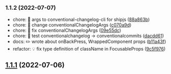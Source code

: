 ## <small>1.1.2 (2022-07-07)</small>

* chore: 🤖 args to conventional-changelog-cli for shipjs ([88a863b](https://github.com/yuki153/react-spatial-navigation/commit/88a863b))
* chore: 🤖 change conventionalChangelogArgs ([c070a9d](https://github.com/yuki153/react-spatial-navigation/commit/c070a9d))
* chore: 🤖 fix conventionalChangelogArgs ([09e55dc](https://github.com/yuki153/react-spatial-navigation/commit/09e55dc))
* chore: 🤖 test conventionalchangelog -> conventionalcommits ([dacdd61](https://github.com/yuki153/react-spatial-navigation/commit/dacdd61))
* docs: ✏️ wrote about onBackPress, WrappedComponent props ([b11a43f](https://github.com/yuki153/react-spatial-navigation/commit/b11a43f))
* refactor: 💡 fix type definition of className in FocusableProps ([9c5f976](https://github.com/yuki153/react-spatial-navigation/commit/9c5f976))



## [1.1.1](https://github.com/yuki153/react-spatial-navigation/compare/v1.1.0...v1.1.1) (2022-07-06)



